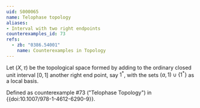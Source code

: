 ```yaml
---
uid: S000065
name: Telophase topology
aliases:
- Interval with two right endpoints
counterexamples_id: 73
refs:
  - zb: "0386.54001" 
    name: Counterexamples in Topology
---
```

Let $(X, \tau)$ be the topological space formed by adding to the ordinary closed unit interval $[0,1]$ another right end point, say $1^{\ast}$, with the sets $(a,1) \cup \{1^{\ast}\}$ as a local basis.

Defined as counterexample #73 ("Telophase Topology")
in {{doi:10.1007/978-1-4612-6290-9}}.
